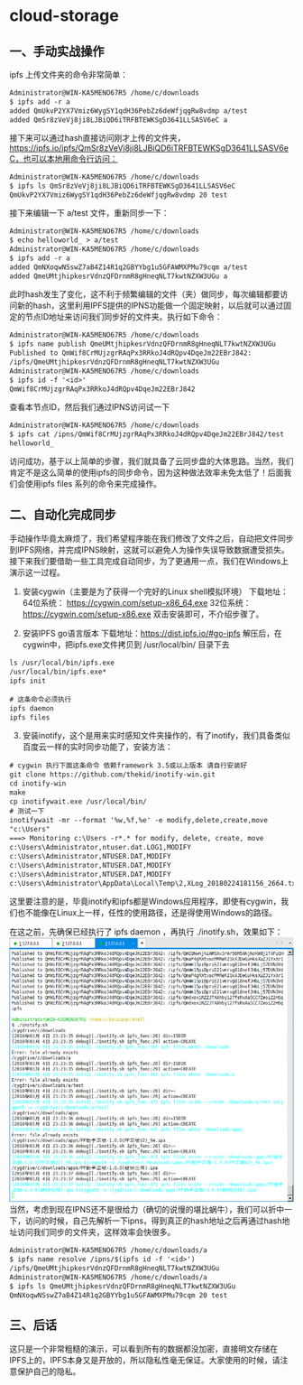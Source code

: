 # cloud-storage
## 一、手动实战操作
ipfs 上传文件夹的命令非常简单：
```shell
Administrator@WIN-KA5MENO67R5 /home/c/downloads
$ ipfs add -r a
added QmUkvP2YX7Vmiz6WygSY1qdH36PebZz6deWfjqgRw8vdmp a/test
added QmSr8zVeVj8ji8LJBiQD6iTRFBTEWKSgD3641LLSASV6eC a
```
接下来可以通过hash直接访问刚才上传的文件夹，https://ipfs.io/ipfs/QmSr8zVeVj8ji8LJBiQD6iTRFBTEWKSgD3641LLSASV6eC，也可以本地用命令行访问：
```shell
Administrator@WIN-KA5MENO67R5 /home/c/downloads
$ ipfs ls QmSr8zVeVj8ji8LJBiQD6iTRFBTEWKSgD3641LLSASV6eC
QmUkvP2YX7Vmiz6WygSY1qdH36PebZz6deWfjqgRw8vdmp 20 test
```
接下来编辑一下 a/test 文件，重新同步一下：
```shell
Administrator@WIN-KA5MENO67R5 /home/c/downloads
$ echo helloworld_ > a/test
Administrator@WIN-KA5MENO67R5 /home/c/downloads
$ ipfs add -r a
added QmNXoqwNSswZ7aB4Z14R1q2GBYYbg1u5GFAWMXPMu79cqm a/test
added QmeUMtjhipkesrVdnzQFDrnmR8gHneqNLT7kwtNZXW3UGu a
```
此时hash发生了变化，这不利于频繁编辑的文件（夹）做同步，每次编辑都要访问新的hash，这里利用IPFS提供的IPNS功能做一个固定映射，以后就可以通过固定的节点ID地址来访问我们同步好的文件夹。执行如下命令：
```shell
Administrator@WIN-KA5MENO67R5 /home/c/downloads
$ ipfs name publish QmeUMtjhipkesrVdnzQFDrnmR8gHneqNLT7kwtNZXW3UGu
Published to QmWif8CrMUjzgrRAqPx3RRkoJ4dRQpv4DqeJm22EBrJ842: /ipfs/QmeUMtjhipkesrVdnzQFDrnmR8gHneqNLT7kwtNZXW3UGu 
Administrator@WIN-KA5MENO67R5 /home/c/downloads
$ ipfs id -f '<id>'
QmWif8CrMUjzgrRAqPx3RRkoJ4dRQpv4DqeJm22EBrJ842
```
查看本节点ID，然后我们通过IPNS访问试一下
```shell
Administrator@WIN-KA5MENO67R5 /home/c/downloads
$ ipfs cat /ipns/QmWif8CrMUjzgrRAqPx3RRkoJ4dRQpv4DqeJm22EBrJ842/test
helloworld_
```
访问成功，基于以上简单的步骤，我们就具备了云同步盘的大体思路。当然，我们肯定不是这么简单的使用ipfs的同步命令，因为这种做法效率未免太低了！后面我们会使用ipfs files 系列的命令来完成操作。

## 二、自动化完成同步
手动操作毕竟太麻烦了，我们希望程序能在我们修改了文件之后，自动把文件同步到IPFS网络，并完成IPNS映射，这就可以避免人为操作失误导致数据遭受损失。接下来我们要借助一些工具完成自动同步，为了更通用一点，我们在Windows上演示这一过程。
1. 安装cygwin（主要是为了获得一个完好的Linux shell模拟环境）
    下载地址： 64位系统： https://cygwin.com/setup-x86_64.exe
              32位系统：https://cygwin.com/setup-x86.exe
    双击安装即可，不介绍步骤了。

2. 安装IPFS go语言版本 
    下载地址：https://dist.ipfs.io/#go-ipfs
    解压后，在cygwin中，把ipfs.exe文件拷贝到 /usr/local/bin/ 目录下去
```shell
ls /usr/local/bin/ipfs.exe
/usr/local/bin/ipfs.exe*
ipfs init

# 这条命令必须执行
ipfs daemon
ipfs files 
```

3. 安装inotify，这个是用来实时感知文件夹操作的，有了inotify，我们具备类似百度云一样的实时同步功能了，安装方法：
```shell
# cygwin 执行下面这条命令 依赖framework 3.5或以上版本 请自行安装好
git clone https://github.com/thekid/inotify-win.git
cd inotify-win
make
cp inotifywait.exe /usr/local/bin/
# 测试一下
inotifywait -mr --format '%w,%f,%e' -e modify,delete,create,move "c:\Users" 
===> Monitoring c:\Users -r*.* for modify, delete, create, move
c:\Users\Administrator,ntuser.dat.LOG1,MODIFY
c:\Users\Administrator,NTUSER.DAT,MODIFY
c:\Users\Administrator,NTUSER.DAT,MODIFY
c:\Users\Administrator,NTUSER.DAT,MODIFY
c:\Users\Administrator\AppData\Local\Temp\2,XLog_20180224181156_2664.txt,MODIFY

```
这里要注意的是，毕竟inotify和ipfs都是Windows应用程序，即使有cygwin，我们也不能像在Linux上一样，任性的使用路径，还是得使用Windows的路径。

在这之前，先确保已经执行了 ipfs daemon ，再执行 ./inotify.sh，效果如下：
![](https://raw.githubusercontent.com/77409/e4ting/master/ipfs_demo.png)
当然，考虑到现在IPNS还不是很给力（确切的说慢的堪比蜗牛），我们可以折中一下，访问的时候，自己先解析一下ipns，得到真正的hash地址之后再通过hash地址访问我们同步的文件夹，这样效率会快很多。
```shell
Administrator@WIN-KA5MENO67R5 /home/c/downloads/a
$ ipfs name resolve /ipns/$(ipfs id -f '<id>')
/ipfs/QmeUMtjhipkesrVdnzQFDrnmR8gHneqNLT7kwtNZXW3UGu
Administrator@WIN-KA5MENO67R5 /home/c/downloads/a
$ ipfs ls QmeUMtjhipkesrVdnzQFDrnmR8gHneqNLT7kwtNZXW3UGu
QmNXoqwNSswZ7aB4Z14R1q2GBYYbg1u5GFAWMXPMu79cqm 20 test
```
## 三、后话
这只是一个非常粗糙的演示，可以看到所有的数据都没加密，直接明文存储在IPFS上的，IPFS本身又是开放的，所以隐私性毫无保证。大家使用的时候，请注意保护自己的隐私。
